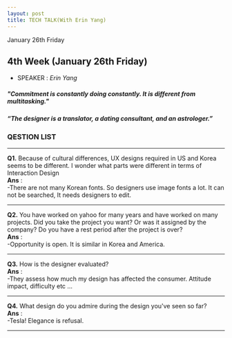 ```yaml
---
layout: post
title: TECH TALK(With Erin Yang)
---
```


January 26th Friday<br>

## 4th Week (January 26th Friday)
- SPEAKER : *Erin Yang* 

##### *"Commitment is constantly doing constantly. It is different from multitasking."* <br>
##### *“The designer is a translator, a dating consultant, and an astrologer.”* <br>

### QESTION LIST <br> 

***

**Q1.** Because of cultural differences, UX designs required in US and Korea seems to be different. I wonder what parts were different in terms of Interaction Design<br> 
**Ans** : <br>
-There are not many Korean fonts. So 
designers use image fonts a lot. It can not be searched, It needs designers to edit. <br>

***

**Q2.** You have worked on yahoo for many years and have worked on many projects. Did you take the project you want? Or was it assigned by the company? Do you have a rest period after the project is over? <br>
**Ans** : <br> 
-Opportunity is open. It is similar in Korea and America.<br>

***

**Q3.** How is the designer evaluated?<br>
**Ans** : <br> 
-They assess how much my design has affected the consumer. Attitude impact, difficulty etc ...<br>

***

**Q4.** What design do you admire during the design you've seen so far?<br>
**Ans** : <br> 
-Tesla! Elegance is refusal.<br>

***